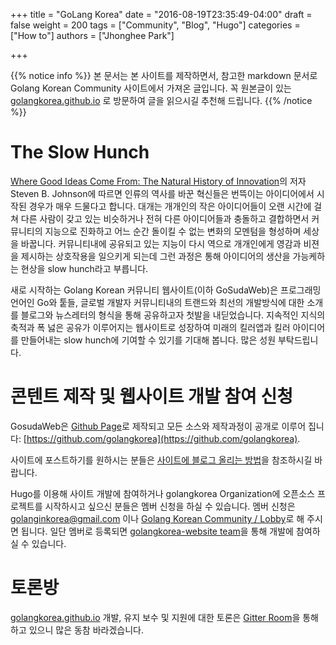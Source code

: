 +++
title = "GoLang Korea"
date = "2016-08-19T23:35:49-04:00"
draft = false
weight = 200
tags = ["Community", "Blog", "Hugo"]
categories = ["How to"]
authors = ["Jhonghee Park"]

+++

{{% notice info %}}
본 문서는 본 사이트를 제작하면서, 참고한 markdown 문서로 Golang Korean Community 사이트에서 가져온 글입니다.
꼭 원본글이 있는 [golangkorea.github.io](https://golangkorea.github.io) 로 방문하여 글을 읽으시길 추천해 드립니다.
{{% /notice %}}

# The Slow Hunch

[Where Good Ideas Come From: The Natural History of Innovation](https://www.amazon.com/Where-Good-Ideas-Come-Innovation/dp/1594487715)의 저자 Steven B. Johnson에 따르면 인류의 역사를 바꾼 혁신들은 번뜩이는 아이디어에서 시작된 경우가 매우 드물다고 합니다. 대개는 개개인의 작은 아이디어들이 오랜 시간에 걸쳐 다른 사람이 갖고 있는 비슷하거나 전혀 다른 아이디어들과 충돌하고 결합하면서 커뮤니티의 지능으로 진화하고 어느 순간 돌이킬 수 없는 변화의 모멘텀을 형성하며 세상을 바꿉니다. 커뮤니티내에 공유되고 있는 지능이 다시 역으로 개개인에게 영감과 비젼을 제시하는 상호작용을 일으키게 되는데 그런 과정은 통해 아이디어의 생산을 가능케하는 현상을 slow hunch라고 부릅니다.

새로 시작하는 Golang Korean 커뮤니티 웹사이트(이하 GoSudaWeb)은 프로그래밍 언어인 Go와 퉅들, 글로벌 개발자 커뮤니티내의 트랜드와 최선의 개발방식에 대한 소개를 블로그와 뉴스레터의 형식을 통해 공유하고자 첫발을 내딛었습니다. 지속적인 지식의 축적과 폭 넗은 공유가 이루어지는 웹사이트로 성장하여 미래의 킬러앱과 킬러 아이디어를 만들어내는 slow hunch에 기여할 수 있기를 기대해 봅니다. 많은 성원 부탁드립니다.

# 콘텐트 제작 및 웹사이트 개발 참여 신청

GosudaWeb은 [Github Page](https://pages.github.com/)로 제작되고 모든 소스와 제작과정이 공개로 이루어 집니다: [https://github.com/golangkorea](https://github.com/golangkorea).

사이트에 포스트하기를 원하시는 분들은 [사이트에 블로그 올리는 방법](/post/hugo-intro/how-to-contribute-content/)을 참조하시길 바랍니다.

Hugo를 이용해 사이트 개발에 참여하거나 golangkorea Organization에 오픈소스 프로젝트를 시작하시고 싶으신 분들은 멤버 신청을 하실 수 있습니다. 멤버 신청은 [golanginkorea@gmail.com](mailto:golanginkorea@gmail.com) 이나 [Golang Korean Community / Lobby](https://gitter.im/golang-korean-community/Lobby?utm_source=share-link&utm_medium=link&utm_campaign=share-link)로 해 주시면 됩니다. 일단 멤버로 등록되면 [golangkorea-website team](https://github.com/orgs/golangkorea/teams/golangkorea-website)을 통해 개발에 참여하실 수 있습니다.

# 토론방
[golangkorea.github.io](https://golangkorea.github.io) 개발, 유지 보수 및 지원에 대한 토론은 [Gitter Room](https://gitter.im/golang-korean-community/golangkorea.github.io?utm_source=share-link&utm_medium=link&utm_campaign=share-link)을 통해 하고 있으니 많은 동참 바라겠습니다.

<br/>
<br/>
